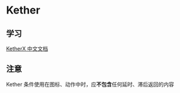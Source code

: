 # Kether

## 学习

[KetherX 中文文档](https://kether.tabooproject.org)
## 注意

Kether 条件使用在图标、动作中时，应**不包含**任何延时、滞后返回的内容

